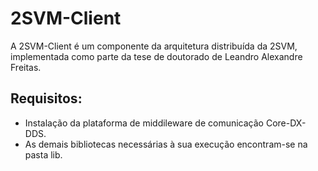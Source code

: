 # 2SVM-Client

A 2SVM-Client é um componente da arquitetura distribuída da 2SVM, implementada como parte da tese de doutorado de Leandro Alexandre Freitas.

## Requisitos:
* Instalação da plataforma de middileware de comunicação Core-DX-DDS.
* As demais bibliotecas necessárias à sua execução encontram-se na pasta lib.
